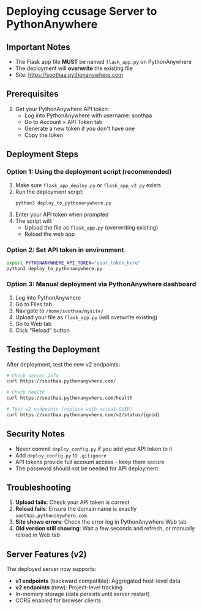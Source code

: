 # Deploying ccusage Server to PythonAnywhere

## Important Notes
- The Flask app file **MUST** be named `flask_app.py` on PythonAnywhere
- The deployment will **overwrite** the existing file
- Site: https://soothaa.pythonanywhere.com

## Prerequisites

1. Get your PythonAnywhere API token:
   - Log into PythonAnywhere with username: soothaa
   - Go to Account > API Token tab
   - Generate a new token if you don't have one
   - Copy the token

## Deployment Steps

### Option 1: Using the deployment script (recommended)

1. Make sure `flask_app_deploy.py` or `flask_app_v2.py` exists
2. Run the deployment script:
   ```bash
   python3 deploy_to_pythonanywhere.py
   ```
3. Enter your API token when prompted
4. The script will:
   - Upload the file as `flask_app.py` (overwriting existing)
   - Reload the web app

### Option 2: Set API token in environment

```bash
export PYTHONANYWHERE_API_TOKEN="your_token_here"
python3 deploy_to_pythonanywhere.py
```

### Option 3: Manual deployment via PythonAnywhere dashboard

1. Log into PythonAnywhere
2. Go to Files tab
3. Navigate to `/home/soothaa/mysite/`
4. Upload your file as `flask_app.py` (will overwrite existing)
5. Go to Web tab
6. Click "Reload" button

## Testing the Deployment

After deployment, test the new v2 endpoints:

```bash
# Check server info
curl https://soothaa.pythonanywhere.com/

# Check health
curl https://soothaa.pythonanywhere.com/health

# Test v2 endpoints (replace with actual GUID)
curl https://soothaa.pythonanywhere.com/v2/status/{guid}
```

## Security Notes

- Never commit `deploy_config.py` if you add your API token to it
- Add `deploy_config.py` to `.gitignore`
- API tokens provide full account access - keep them secure
- The password should not be needed for API deployment

## Troubleshooting

1. **Upload fails**: Check your API token is correct
2. **Reload fails**: Ensure the domain name is exactly `soothaa.pythonanywhere.com`
3. **Site shows errors**: Check the error log in PythonAnywhere Web tab
4. **Old version still showing**: Wait a few seconds and refresh, or manually reload in Web tab

## Server Features (v2)

The deployed server now supports:
- **v1 endpoints** (backward compatible): Aggregated host-level data
- **v2 endpoints** (new): Project-level tracking
- In-memory storage (data persists until server restart)
- CORS enabled for browser clients